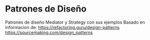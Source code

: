 # Patrones de Diseño
Patrones de diseño Mediator y Strategy con sus ejemplos
Basado en informacion de:
https://refactoring.guru/design-patterns
https://sourcemaking.com/design_patterns
